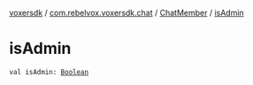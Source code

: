 [voxersdk](../../index.md) / [com.rebelvox.voxersdk.chat](../index.md) / [ChatMember](index.md) / [isAdmin](./is-admin.md)

# isAdmin

`val isAdmin: `[`Boolean`](https://kotlinlang.org/api/latest/jvm/stdlib/kotlin/-boolean/index.html)